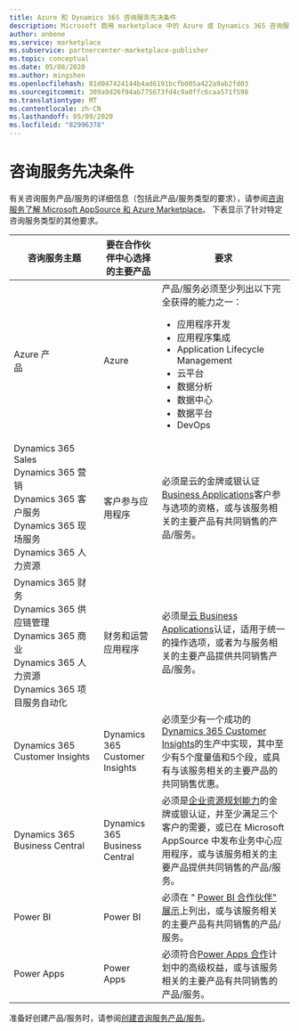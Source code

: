 ```yaml
---
title: Azure 和 Dynamics 365 咨询服务先决条件
description: Microsoft 商用 marketplace 中的 Azure 或 Dynamics 365 咨询服务的先决条件
author: anbene
ms.service: marketplace
ms.subservice: partnercenter-marketplace-publisher
ms.topic: conceptual
ms.date: 05/08/2020
ms.author: mingshen
ms.openlocfilehash: 81d047424144b4ad6191bcfb005a422a9ab2fd03
ms.sourcegitcommit: 309a9d26f94ab775673fd4c9a0ffc6caa571f598
ms.translationtype: MT
ms.contentlocale: zh-CN
ms.lasthandoff: 05/09/2020
ms.locfileid: "82996378"
---
```

# <a name="consulting-service-prerequisites"></a>咨询服务先决条件

有关咨询服务产品/服务的详细信息（包括此产品/服务类型的要求），请参阅[咨询服务了解 Microsoft AppSource 和 Azure Marketplace](https://docs.microsoft.com/azure/marketplace/consulting-services)。 下表显示了针对特定咨询服务类型的其他要求。

| 咨询服务主题 | 要在合作伙伴中心选择的主要产品 | 要求 |
|---------|---------|---------|
| Azure 产品&nbsp;&nbsp;&nbsp;&nbsp;&nbsp;&nbsp;&nbsp;&nbsp;&nbsp;&nbsp;&nbsp;&nbsp;&nbsp;&nbsp;&nbsp;&nbsp;&nbsp;&nbsp;&nbsp;&nbsp;&nbsp;&nbsp;&nbsp;&nbsp;&nbsp;&nbsp;&nbsp;&nbsp;| Azure | 产品/服务必须至少列出以下完全获得的能力之一： <ul><li>应用程序开发</li><li>应用程序集成</li><li>Application Lifecycle Management</li><li>云平台</li><li>数据分析</li><li>数据中心</li><li>数据平台</li><li>DevOps|
| Dynamics 365 Sales<br>Dynamics 365 营销<br>Dynamics 365 客户服务<br>Dynamics 365 现场服务<br>Dynamics 365 人力资源 | 客户参与应用程序 | 必须是云的金牌或银认证[Business Applications](https://partner.microsoft.com/membership/cloud-business-applications-competency)客户参与选项的资格，或与该服务相关的主要产品有共同销售的产品/服务。 |
| Dynamics 365 财务<br>Dynamics 365 供应链管理<br>Dynamics 365 商业<br>Dynamics 365 人力资源<br>Dynamics 365 项目服务自动化 | 财务和运营应用程序 | 必须是[云 Business Applications](https://partner.microsoft.com/membership/cloud-business-applications-competency)认证，适用于统一的操作选项，或者为与服务相关的主要产品提供共同销售产品/服务。 |
| Dynamics 365 Customer Insights | Dynamics 365 Customer Insights | 必须至少有一个成功的[Dynamics 365 Customer Insights](https://dynamics.microsoft.com/ai/customer-insights/)的生产中实现，其中至少有5个度量值和5个段，或具有与该服务相关的主要产品的共同销售优惠。 |
| Dynamics 365 Business Central | Dynamics 365 Business Central | 必须是[企业资源规划能力](https://partner.microsoft.com/membership/enterprise-resource-planning-competency)的金牌或银认证，并至少满足三个客户的需要，或已在 Microsoft AppSource 中发布业务中心应用程序，或与该服务相关的主要产品提供共同销售的产品/服务。 |
| Power BI | Power BI | 必须在 " [Power BI 合作伙伴" 展示](https://powerbi.microsoft.com/partner-showcase/)上列出，或与该服务相关的主要产品有共同销售的产品/服务。|
|Power Apps | Power Apps | 必须符合[Power Apps 合作](https://aka.ms/PowerAppsPartner)计划中的高级权益，或与该服务相关的主要产品有共同销售的产品/服务。 |

准备好创建产品/服务时，请参阅[创建咨询服务产品/服务](./create-consulting-service-offer.md)。
